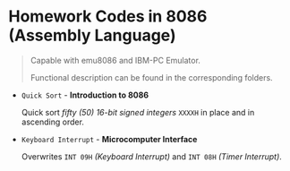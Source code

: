 # Homework Codes in 8086 (Assembly Language)



> Capable with emu8086 and IBM-PC Emulator.
>
> Functional description can be found in the corresponding folders.

* `Quick Sort` - **Introduction to 8086**

  Quick sort *fifty (50) 16-bit signed integers* `XXXXH` in place and in ascending order.


* `Keyboard Interrupt` - **Microcomputer Interface**

  Overwrites `INT 09H` *(Keyboard Interrupt)* and `INT 08H` *(Timer Interrupt)*.
